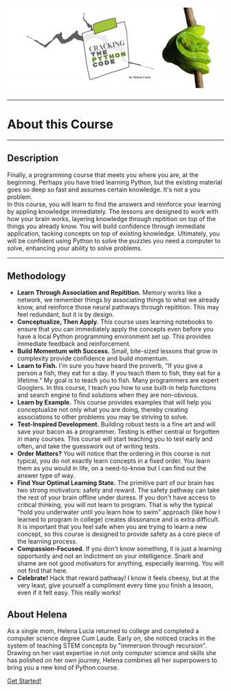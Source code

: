 ![Cracking the Python Code by Helena Lucia](./img/header-1.png)
     
<hr/>

# About this Course

<hr/>

## Description
Finally, a programming course that meets you where you are, at the beginning. Perhaps you have tried learning Python, but the existing material goes so deep so fast and assumes certain knowledge. It's not a you problem.
<br/>
In this course, you will learn to find the answers and reinforce your learning by appling knowledge immediately. The lessons are designed to work with how your brain works, layering knowledge through repitition on top of the things you already know. You will build confidence through immediate application, tacking concepts on top of existing knowledge. Ultimately, you will be confident using Python to solve the puzzles you need a computer to solve, enhancing your ability to solve problems.
<hr/>

## Methodology
- <b>Learn Through Association and Repitition.</b> Memory works like a network, we remember things by associating things to what we already know, and reinforce those neural pathways through repitition. This may feel redundant, but it is by design.
- <b>Conceptualize, Then Apply.</b> This course uses learning notebooks to ensure that you can immediately apply the concepts even before you have a local Python programming environment set up. This provides immediate feedback and reinforcement.
- <b>Build Momentum with Success.</b> Small, bite-sized lessons that grow in complexity provide confidence and build momentum.
- <b>Learn to Fish.</b> I'm sure you have heard the proverb, "If you give a person a fish, they eat for a day. If you teach them to fish, they eat for a lifetime." My goal is to teach you to fish. Many programmers are expert Googlers. In this course, I teach you how to use built-in help functions and search engine to find solutions when they are non-obvious.
- <b>Learn by Example.</b> This course provides examples that will help you conceptualize not only what you are doing, thereby creating associations to other problems you may be striving to solve.
- <b>Test-Inspired Development.</b> Building robust tests is a fine art and will save your bacon as a programmer. Testing is either central or forgotten in many courses. This course will start teaching you to test early and often, and take the guesswork out of writing tests.
- <b>Order Matters?</b> You will notice that the ordering in this course is not typical, you do not exactly learn concepts in a fixed order. You learn them as you would in life, on a need-to-know but I can find out the answer type of way.
- <b>Find Your Optimal Learning State.</b> The primitive part of our brain has two strong motivators: safety and reward. The safety pathway can take the rest of your brain offline under duress. If you don't have access to critical thinking, you will not learn to program. That is why the typical "hold you underwater until you learn how to swim" approach (like how I learned to program in college) creates dissonance and is extra difficult. It is important that you feel safe when you are trying to learn a new concept, so this course is designed to provide safety as a core piece of the learning process. 
- <b>Compassion-Focused.</b>  If you don't know something, it is just a learning opportunity and not an indictment on your intelligence. Snark and shame are not good motivators for anything, especially learning. You will not find that here.
- <b>Celebrate!</b> Hack that reward pathway! I know it feels cheesy, but at the very least, give yourself a compliment every time you finish a lesson, even if it felt easy. This really works!

## About Helena
As a single mom, Helena Lucia returned to college and completed a computer science degree Cum Laude. Early on, she noticed cracks in the system of teaching STEM concepts by "immersion through recursion". Drawing on her vast expertise in not only computer science and skills she has polished on her own journey, Helena combines all her superpowers to bring you a new kind of Python course. 

<a href="./01_variables.md">Get Started!</a>



